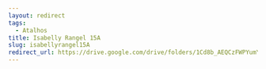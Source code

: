 ```yaml
---
layout: redirect
tags:
  - Atalhos
title: Isabelly Rangel 15A
slug: isabellyrangel15A
redirect_url: https://drive.google.com/drive/folders/1Cd8b_AEQCzFWPYumYIzXqn3QRcvONkye?usp=drive_link
---
```

